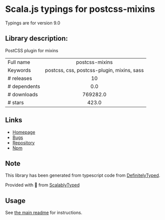 
# Scala.js typings for postcss-mixins

Typings are for version 9.0

## Library description:
PostCSS plugin for mixins

|                    |                 |
| ------------------ | :-------------: |
| Full name          | postcss-mixins |
| Keywords           | postcss, css, postcss-plugin, mixins, sass |
| # releases         | 10 |
| # dependents       | 0.0 |
| # downloads        | 769282.0 |
| # stars            | 423.0 |

## Links
- [Homepage](https://github.com/postcss/postcss-mixins#readme)
- [Bugs](https://github.com/postcss/postcss-mixins/issues)
- [Repository](https://github.com/postcss/postcss-mixins)
- [Npm](https://www.npmjs.com/package/postcss-mixins)
    


## Note
This library has been generated from typescript code from [DefinitelyTyped](https://definitelytyped.org).

Provided with :purple_heart: from [ScalablyTyped](https://github.com/oyvindberg/ScalablyTyped)

## Usage
See [the main readme](../../readme.md) for instructions.


